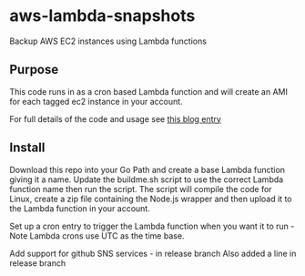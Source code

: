 # aws-lambda-snapshots
Backup AWS EC2 instances using Lambda functions

## Purpose

This code runs in as a cron based Lambda function and will create an AMI for each tagged ec2 instance in your account.

For full details of the code and usage see [this blog entry](https://www.gombadi.com/post/aws-lambda-bkups/)

## Install

Download this repo into your Go Path and create a base Lambda function giving it a name. Update the buildme.sh script to use the correct Lambda function name then run the script. The script will compile the code for Linux, create a zip file containing the Node.js wrapper and then upload it to the Lambda function in your account.

Set up a cron entry to trigger the Lambda function when you want it to run - Note Lambda crons use UTC as the time base.

Add support for github SNS services - in release branch
Also added a line in release branch

